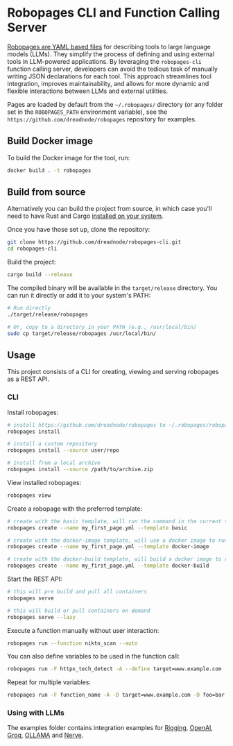 # Robopages CLI and Function Calling Server

[Robopages are YAML based files](https://github.com/dreadnode/robopages) for describing tools to large language models (LLMs). They simplify the process of defining and using external tools in LLM-powered applications. By leveraging the `robopages-cli` function calling server, developers can avoid the tedious task of manually writing JSON declarations for each tool. This approach streamlines tool integration, improves maintainability, and allows for more dynamic and flexible interactions between LLMs and external utilities.

Pages are loaded by default from the `~/.robopages/` directory (or any folder set in the `ROBOPAGES_PATH` environment variable), see the `https://github.com/dreadnode/robopages` repository for examples.

## Build Docker image

To build the Docker image for the tool, run:

```bash
docker build . -t robopages  
```

## Build from source


Alternatively you can build the project from source, in which case you'll need to have Rust and Cargo [installed on your system](https://rustup.rs/).

Once you have those set up, clone the repository:

```bash
git clone https://github.com/dreadnode/robopages-cli.git
cd robopages-cli
```

Build the project:

```bash
cargo build --release
```

The compiled binary will be available in the `target/release` directory. You can run it directly or add it to your system's PATH:

```bash
# Run directly
./target/release/robopages

# Or, copy to a directory in your PATH (e.g., /usr/local/bin)
sudo cp target/release/robopages /usr/local/bin/
```

## Usage

This project consists of a CLI for creating, viewing and serving robopages as a REST API.

### CLI

Install robopages:

```bash
# install https://github.com/dreadnode/robopages to ~/.robopages/robopages-main
robopages install 

# install a custom repository
robopages install --source user/repo

# install from a local archive
robopages install --source /path/to/archive.zip
```

View installed robopages:

```bash
robopages view
```

Create a robopage with the preferred template:

```bash
# create with the basic template, will run the command in the current shell
robopages create --name my_first_page.yml --template basic

# create with the docker-image template, will use a docker image to run the command
robopages create --name my_first_page.yml --template docker-image

# create with the docker-build template, will build a docker image to run the command
robopages create --name my_first_page.yml --template docker-build
```

Start the REST API:

```bash
# this will pre build and pull all containers
robopages serve

# this will build or pull containers on demand
robopages serve --lazy
```

Execute a function manually without user interaction:

```bash
robopages run --function nikto_scan --auto
```

You can also define variables to be used in the function call:

```bash
robopages run -F httpx_tech_detect -A --define target=www.example.com
```

Repeat for multiple variables:

```bash
robopages run -F function_name -A -D target=www.example.com -D foo=bar
```

### Using with LLMs

The examples folder contains integration examples for [Rigging](/examples/rigging_example.py), [OpenAI](/examples/openai_example.py), [Groq](/examples/groq_example.py), [OLLAMA](/examples/ollama_example.py) and [Nerve](/examples/nerve.md).